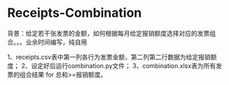 # Receipts-Combination

背景：给定若干张发票的金额，如何根据每月给定报销额度选择对应的发票组合。。。业余时间编写，纯自用

1、receipts.csv表中第一列各行为发票金额，第二列第二行数据为给定报销额度；
2、设定好后运行combination.py文件；
3、combination.xlsx表为所有发票的组合结果 for 总和>=报销额度。
